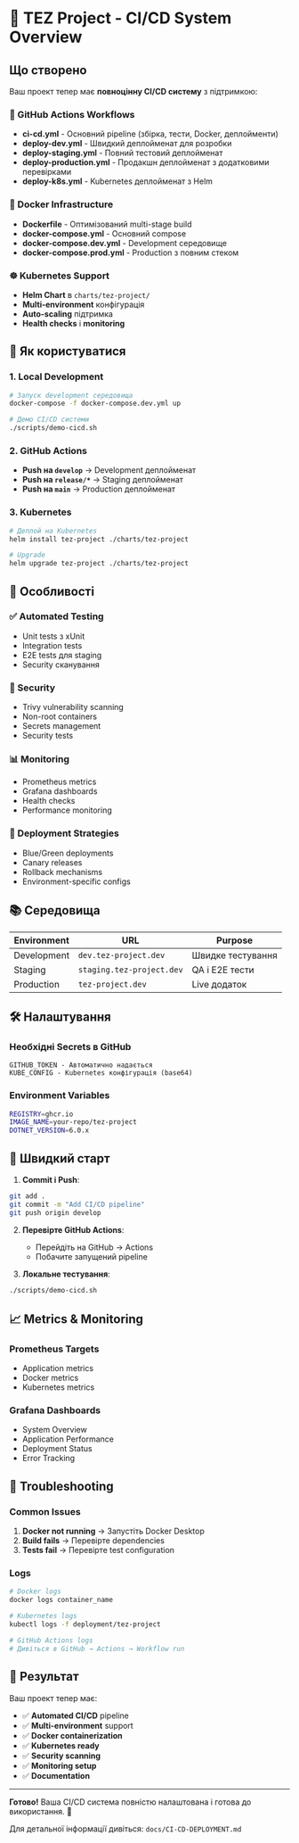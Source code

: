 # 🚀 TEZ Project - CI/CD System Overview

## Що створено

Ваш проект тепер має **повноцінну CI/CD систему** з підтримкою:

### 📁 GitHub Actions Workflows
- **ci-cd.yml** - Основний pipeline (збірка, тести, Docker, деплойменти)
- **deploy-dev.yml** - Швидкий деплойменат для розробки
- **deploy-staging.yml** - Повний тестовий деплойменат
- **deploy-production.yml** - Продакшн деплойменат з додатковими перевірками
- **deploy-k8s.yml** - Kubernetes деплойменат з Helm

### 🐳 Docker Infrastructure
- **Dockerfile** - Оптимізований multi-stage build
- **docker-compose.yml** - Основний compose
- **docker-compose.dev.yml** - Development середовище
- **docker-compose.prod.yml** - Production з повним стеком

### ☸️ Kubernetes Support
- **Helm Chart** в `charts/tez-project/`
- **Multi-environment** конфігурація
- **Auto-scaling** підтримка
- **Health checks** і **monitoring**

## 🎯 Як користуватися

### 1. Local Development
```bash
# Запуск development середовища
docker-compose -f docker-compose.dev.yml up

# Демо CI/CD системи
./scripts/demo-cicd.sh
```

### 2. GitHub Actions
- **Push на `develop`** → Development деплойменат
- **Push на `release/*`** → Staging деплойменат
- **Push на `main`** → Production деплойменат

### 3. Kubernetes
```bash
# Деплой на Kubernetes
helm install tez-project ./charts/tez-project

# Upgrade
helm upgrade tez-project ./charts/tez-project
```

## 🌟 Особливості

### ✅ Automated Testing
- Unit tests з xUnit
- Integration tests
- E2E tests для staging
- Security сканування

### 🔐 Security
- Trivy vulnerability scanning
- Non-root containers
- Secrets management
- Security tests

### 📊 Monitoring
- Prometheus metrics
- Grafana dashboards
- Health checks
- Performance monitoring

### 🔄 Deployment Strategies
- Blue/Green deployments
- Canary releases
- Rollback mechanisms
- Environment-specific configs

## 📚 Середовища

| Environment | URL | Purpose |
|-------------|-----|---------|
| Development | `dev.tez-project.dev` | Швидке тестування |
| Staging | `staging.tez-project.dev` | QA і E2E тести |
| Production | `tez-project.dev` | Live додаток |

## 🛠️ Налаштування

### Необхідні Secrets в GitHub
```
GITHUB_TOKEN - Автоматично надається
KUBE_CONFIG - Kubernetes конфігурація (base64)
```

### Environment Variables
```bash
REGISTRY=ghcr.io
IMAGE_NAME=your-repo/tez-project
DOTNET_VERSION=6.0.x
```

## 🚀 Швидкий старт

1. **Commit і Push**:
```bash
git add .
git commit -m "Add CI/CD pipeline"
git push origin develop
```

2. **Перевірте GitHub Actions**:
   - Перейдіть на GitHub → Actions
   - Побачите запущений pipeline

3. **Локальне тестування**:
```bash
./scripts/demo-cicd.sh
```

## 📈 Metrics & Monitoring

### Prometheus Targets
- Application metrics
- Docker metrics
- Kubernetes metrics

### Grafana Dashboards
- System Overview
- Application Performance
- Deployment Status
- Error Tracking

## 🔧 Troubleshooting

### Common Issues
1. **Docker not running** → Запустіть Docker Desktop
2. **Build fails** → Перевірте dependencies
3. **Tests fail** → Перевірте test configuration

### Logs
```bash
# Docker logs
docker logs container_name

# Kubernetes logs
kubectl logs -f deployment/tez-project

# GitHub Actions logs
# Дивіться в GitHub → Actions → Workflow run
```

## 🎉 Результат

Ваш проект тепер має:
- ✅ **Automated CI/CD** pipeline
- ✅ **Multi-environment** support
- ✅ **Docker containerization**
- ✅ **Kubernetes ready**
- ✅ **Security scanning**
- ✅ **Monitoring setup**
- ✅ **Documentation**

---

**Готово!** Ваша CI/CD система повністю налаштована і готова до використання. 🚀

Для детальної інформації дивіться: `docs/CI-CD-DEPLOYMENT.md`
